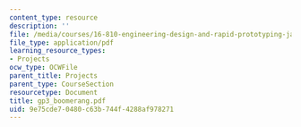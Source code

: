 ```yaml
---
content_type: resource
description: ''
file: /media/courses/16-810-engineering-design-and-rapid-prototyping-january-iap-2005/9e75cde70480c63b744f4288af978271_gp3_boomerang.pdf
file_type: application/pdf
learning_resource_types:
- Projects
ocw_type: OCWFile
parent_title: Projects
parent_type: CourseSection
resourcetype: Document
title: gp3_boomerang.pdf
uid: 9e75cde7-0480-c63b-744f-4288af978271
---
```

